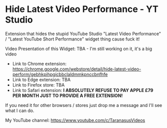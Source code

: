 # Hide Latest Video Performance - YT Studio

Extension that hides the stupid YouTube Studio "Latest Video Performance" / "Latest YouTube Short Performance" widget thing cause fuck it!

Video Presentation of this Widget: TBA - I'm still working on it, it's a big video

- Link to Chrome extension: https://chrome.google.com/webstore/detail/hide-latest-video-perform/gebhkpihpgicbbclaldmmkpnccbnfhfe 
- Link to Edge extension: TBA
- Link to Firefox store: TBA
- Link to Safari extension: **I ABSOLUTELY REFUSE TO PAY APPLE £79 PER MONTH JUST TO PROVIDE A FREE EXTENSION!**

If you need it for other browsers / stores just drop me a message and I'll see what I can do.


My YouTube channel: https://www.youtube.com/c/TaranasusVideos
